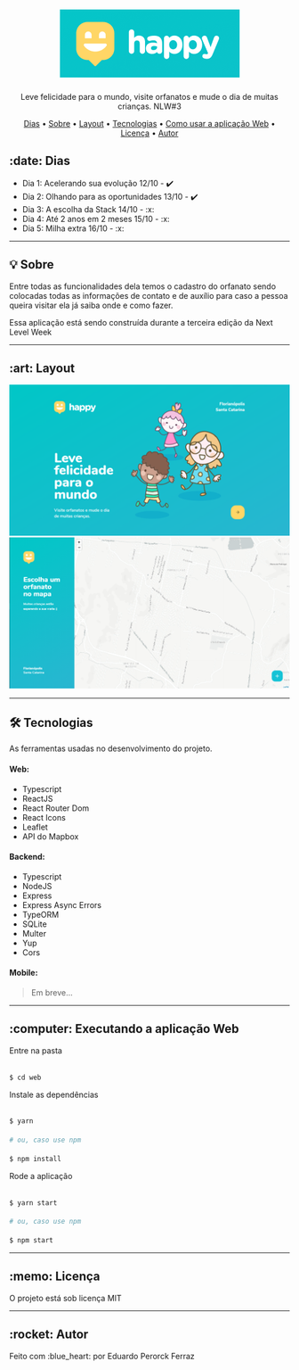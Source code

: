 <h1 align="center" >
  <img alt="happy" title="happy" src="./assets/banner.png" />
</h1>

<p align="center">Leve felicidade para o mundo, visite orfanatos e mude o dia de muitas crianças. NLW#3</p>

<p align="center">
 <a href="#dias">Dias</a> •
 <a href="#sobre">Sobre</a> •
 <a href="#layout">Layout</a> • 
 <a href="#tecnologias">Tecnologias</a> • 
 <a href="#web">Como usar a aplicação Web</a> • 
 <a href="#licenca">Licença</a> • 
 <a href="#autor">Autor</a>
</p>

<h2 id="dias"> :date: Dias </h2> 
<ul>
  <li>Dia 1: Acelerando sua evolução 12/10 - ✔️</li>
  <li>Dia 2: Olhando para as oportunidades 13/10 - ✔️</li>
  <li>Dia 3: A escolha da Stack 14/10 - :x:</li>
  <li>Dia 4: Até 2 anos em 2 meses 15/10 - :x:</li>
  <li>Dia 5: Milha extra 16/10 - :x:</li>
</ul>

---

<h2 id="sobre"> 💡 Sobre </h2> 

<p>Entre todas as funcionalidades dela temos o cadastro do orfanato sendo colocadas todas as informações de contato e de auxílio para caso a pessoa queira visitar ela já saiba onde e como fazer.</p>

<p>Essa aplicação está sendo construída durante a terceira edição da Next Level Week</a>

---

<h2 id="layout"> :art: Layout </h2>

<p align="center">
  <img alt="Happy Web" title="Happy Web" src="./assets/web-2.png" width="1000px">

  <img alt="Happy Web" title="Happy Web" src="./assets/web-1.png" width="1000px">
</p>

---

<h2 id="tecnologias"> 🛠️ Tecnologias </h2>

As ferramentas usadas no desenvolvimento do projeto.

#### Web:
- Typescript
- ReactJS 
- React Router Dom
- React Icons
- Leaflet 
- API do Mapbox 

#### Backend:
 - Typescript
 - NodeJS
 - Express
 - Express Async Errors
 - TypeORM
 - SQLite
 - Multer
 - Yup
 - Cors

#### Mobile:
> Em breve...

---

<h2 id="web"> :computer: Executando a aplicação Web </h2>

Entre na pasta

```bash

$ cd web

```
Instale as dependências

```bash

$ yarn

# ou, caso use npm

$ npm install

```

Rode a aplicação

```bash

$ yarn start

# ou, caso use npm

$ npm start

```
---

<h2 id="licenca"> :memo: Licença </h2> 

<p> O projeto está sob licença MIT </p>

---

<h2 id="autor"> :rocket:  Autor </h2>  

<p> Feito com :blue_heart: por Eduardo Perorck Ferraz </p>
